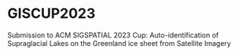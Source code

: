# GISCUP2023
Submission to ACM SIGSPATIAL 2023 Cup: Auto-identification of Supraglacial Lakes on the Greenland ice sheet from Satellite Imagery
